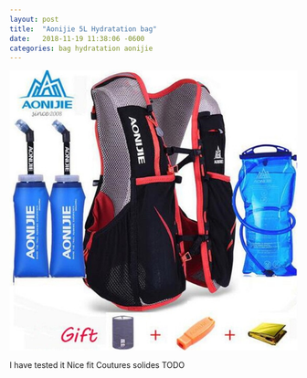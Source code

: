 ```yaml
---
layout: post
title:  "Aonijie 5L Hydratation bag"
date:   2018-11-19 11:38:06 -0600
categories: bag hydratation aonijie
---
```


![](/assets/AONIJIE-5L.jpg)

I have tested it
Nice fit
Coutures solides
TODO
